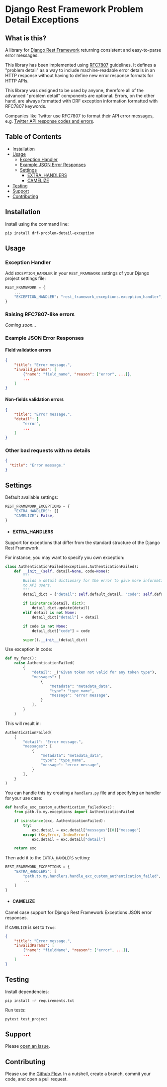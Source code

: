 # Django Rest Framework Problem Detail Exceptions

## What is this?

A library for [Django Rest Framework](https://www.django-rest-framework.org/) returning consistent and easy-to-parse error messages.

This library has been implemented using [RFC7807](https://tools.ietf.org/html/rfc7807) guidelines. It defines a "problem detail" as a way to include machine-readable error details in an HTTP response without having to define new error response formats for HTTP APIs.

This library was designed to be used by anyone, therefore all of the advanced "problem detail" components are optional.
Errors, on the other hand, are always formatted with DRF exception information formatted with RFC7807 keywords.

Companies like Twitter use RFC7807 to format their API error messages, e.g. [Twitter API response codes and errors](https://developer.twitter.com/en/support/twitter-api/error-troubleshooting).

## Table of Contents

- [Installation](#installation)
- [Usage](#usage)
  - [Exception Handler](#exception-handler)
  - [Example JSON Error Responses](#example-json-error-responses)
  - [Settings](#settings)
    - [EXTRA_HANDLERS](#extra_handlers)
    - [CAMELIZE](#camelize)
- [Testing](#testing)
- [Support](#support)
- [Contributing](#contributing)

## Installation

Install using the command line:

```
pip install drf-problem-detail-exception
```

## Usage

### Exception Handler

Add `EXCEPTION_HANDLER` in your `REST_FRAMEWORK` settings of your Django project settings file:

```python
REST_FRAMEWORK = {
    ...
    "EXCEPTION_HANDLER": "rest_framework_exceptions.exception_handler",
}
```

### Raising RFC7807-like errors

_Coming soon..._

### Example JSON Error Responses

#### Field validation errors

```json
{
    "title": "Error message.",
    "invalid_params": [
        {"name": "field_name", "reason": ["error", ...]},
        ...
    ]
}
```

#### Non-fields validation errors

```json
{
    "title": "Error message.",
    "detail": [
        "error",
        ...
    ]
}
```

### Other bad requests with no details

```json
{
  "title": "Error message."
}
```

## Settings

Default available settings:

```python
REST_FRAMEWORK_EXCEPTIONS = {
    "EXTRA_HANDLERS": []
    "CAMELIZE": False,
}
```

- #### EXTRA_HANDLERS

Support for exceptions that differ from the standard structure of the Django Rest Framework.

For instance, you may want to specify you own exception:

```python
class AuthenticationFailed(exceptions.AuthenticationFailed):
    def __init__(self, detail=None, code=None):
        """
        Builds a detail dictionary for the error to give more information
        to API users.
        """
        detail_dict = {"detail": self.default_detail, "code": self.default_code}

        if isinstance(detail, dict):
            detail_dict.update(detail)
        elif detail is not None:
            detail_dict["detail"] = detail

        if code is not None:
            detail_dict["code"] = code

        super().__init__(detail_dict)
```

Use exception in code:

```python
def my_func():
    raise AuthenticationFailed(
        {
            "detail": _("Given token not valid for any token type"),
            "messages": [
                {
                    "metadata": "metadata_data",
                    "type": "type_name",
                    "message": "error message",
                }
            ],
        }
    )
```

This will result in:

```python
AuthenticationFailed(
    {
        "detail": "Error message.",
        "messages": [
            {
                "metadata": "metadata_data",
                "type": "type_name",
                "message": "error message",
            }
        ],
    }
)
```

You can handle this by creating a `handlers.py` file and specifying an handler for your use case:

```python
def handle_exc_custom_authentication_failed(exc):
    from path.to.my.exceptions import AuthenticationFailed

    if isinstance(exc, AuthenticationFailed):
        try:
            exc.detail = exc.detail["messages"][0]["message"]
        except (KeyError, IndexError):
            exc.detail = exc.detail["detail"]

    return exc
```

Then add it to the `EXTRA_HANDLERS` setting:

```python
REST_FRAMEWORK_EXCEPTIONS = {
    "EXTRA_HANDLERS": [
        "path.to.my.handlers.handle_exc_custom_authentication_failed",
        ...
    ]
}
```

- #### CAMELIZE

Camel case support for Django Rest Framework Exceptions JSON error responses.

If `CAMELIZE` is set to `True`:

```json
{
    "title": "Error message.",
    "invalidParams": [
        {"name": "fieldName", "reason": ["error", ...]},
        ...
    ]
}
```

## Testing

Install dependencies:

```
pip install -r requirements.txt
```

Run tests:

```
pytest test_project
```

## Support

Please [open an issue](https://github.com/gripep/drf-problem-detail-exceptions/issues/new).

## Contributing

Please use the [Github Flow](https://guides.github.com/introduction/flow/). In a nutshell, create a branch, commit your code, and open a pull request.
